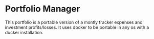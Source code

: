 # Portfolio Manager
This portfolio is a portable version of a montly tracker expenses and investment profits/losses.
It uses docker to be portable in any os with a docker installation.
